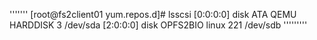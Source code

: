 '''''''
[root@fs2client01 yum.repos.d]# lsscsi
[0:0:0:0]    disk    ATA      QEMU HARDDISK    3     /dev/sda
[2:0:0:0]    disk    OPFS2BIO linux             221  /dev/sdb
'''''''''